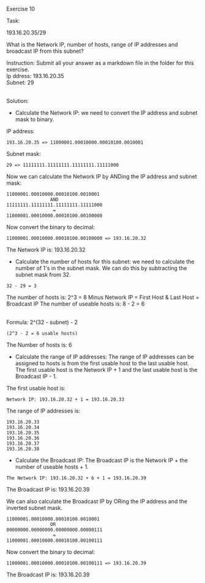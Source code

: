 Exercise 10

Task:

193.16.20.35/29

What is the Network IP, number of hosts, range of IP addresses and broadcast IP from this subnet?

Instruction: Submit all your answer as a markdown file in the folder for this exercise.
<br>
Ip ddress: 193.16.20.35
<br>Subnet: 29

<br>Solution:

- Calculate the Network IP: we need to convert the IP address and subnet mask to binary.

IP address:
```
193.16.20.35 => 11000001.00010000.00010100.0010001
```
Subnet mask:
```
29 => 11111111.11111111.11111111.11111000
```

Now we can calculate the Network IP by ANDing the IP address and subnet mask:
```
11000001.00010000.00010100.0010001
                AND
11111111.11111111.11111111.11111000
                 = 
11000001.00010000.00010100.00100000
```
Now convert the binary to decimal:
```
11000001.00010000.00010100.00100000 => 193.16.20.32
```
The Network IP is: 193.16.20.32

- Calculate the number of hosts for this subnet:
we need to calculate the number of 1's in the subnet mask. We can do this by subtracting the subnet mask from 32.
```
32 - 29 = 3
```
The number of hosts is: 2^3 = 8
Minus Network IP = First Host & Last Host = Broadcast IP
The number of useable hosts is: 8 - 2 = 6

<br> Formula: 2^(32 - subnet) - 2
```
(2^3 - 2 = 6 usable hosts) 
```
The Number of hosts is: 6

- Calculate the range of IP addresses: 
The range of IP addresses can be assigned to hosts is from the first usable host to the last usable host. The first usable host is the Network IP + 1 and the last usable host is the Broadcast IP - 1.

The first usable host is: 
```
Network IP: 193.16.20.32 + 1 = 193.16.20.33
```
The range of IP addresses is:
```
193.16.20.33
193.16.20.34
193.16.20.35
193.16.20.36
193.16.20.37
193.16.20.38
```

- Calculate the Broadcast IP:
The Broadcast IP is the Network IP + the number of useable hosts + 1.
```
The Network IP: 193.16.20.32 + 6 + 1 = 193.16.20.39
```
The Broadcast IP is: 193.16.20.39

We can also calculate the Broadcast IP by ORing the IP address and the inverted subnet mask.
```
11000001.00010000.00010100.0010001
                OR
00000000.00000000.00000000.00000111
                 =
11000001.00010000.00010100.00100111
```
Now convert the binary to decimal:
```
11000001.00010000.00010100.00100111 => 193.16.20.39
```
The Broadcast IP is: 193.16.20.39

[//]: # (end_exercise)
